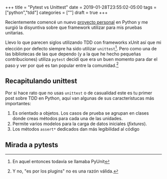 +++
title = "Pytest vs Unittest"
date = 2019-01-28T23:55:02-05:00
tags = ["python","tdd"]
categories = [""]
draft = true
+++

Recientemente comencé un nuevo [proyecto personal](https://github.com/yorodm/kenobi) en Python
y me surgió la disyuntiva sobre que framework utilizar para mis pruebas unitarias.

Llevo lo que parecen siglos utilizando TDD con frameworks xUnit así que mi
elección por defecto siempre ha sido utilizar `unittest`[^1]. Pero como una de
las bibliotecas de las que dependo (y a la que he hecho pequeñas contribuciones)
utiliza `pytest` decidí que era un buen momento para dar el paso y ver por qué
es tan popular entre la comunidad.[^2]

## Recapitulando unittest

Por si hace rato que no usas `unittest` o de casualidad este es tu primer post
sobre TDD en Python, aquí van algunas de sus característucas más importantes:

1. Es orientado a objetos. Los casos de prueba se agrupan en clases donde creas
   métodos para cada una de las unidades.
2. Permite varios modelos para la carga de datos iniciales (*fixtures*).
3. Los métodos `assert*` dedicados dan más legibilidad al código

## Mirada a pytests

[^1]: En aquel entonces todavía se llamaba PyUnit

[^2]: Y no, "es por los plugins" no es una razón válida.
